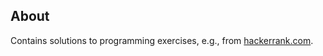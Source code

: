 ## About

Contains solutions to programming exercises, e.g., from [hackerrank.com](https://www.hackerrank.com).
